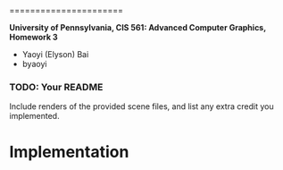 ======================

**University of Pennsylvania, CIS 561: Advanced Computer Graphics, Homework 3**

* Yaoyi (Elyson) Bai
* byaoyi

### TODO: Your README
Include renders of the provided scene files, and list any extra credit you
implemented.

# **Implementation** #
